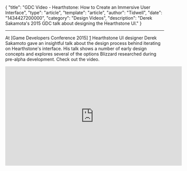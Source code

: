 
{
	"title": "GDC Video - Hearthstone: How to Create an Immersive User Interface",
	"type": "article",
	"template": "article",
	"author": "Tidwell",
	"date": "1434427200000",
	"category": "Design Videos",
	"description": "Derek Sakamota's 2015 GDC talk about designing the Hearthstone UI."
}

---

At [Game Developers Conference 2015] [1] Hearthstone UI designer Derek Sakamoto gave an insightful talk about the design process behind iterating on Hearthstone's interface.  His talk shows a number of early design concepts and explores several of the options Blizzard researched during pre-alpha development.  Check out the video.

<iframe width="560" height="315" src="https://www.youtube.com/embed/axkPXCNjOh8" frameborder="0" allowfullscreen></iframe>


 [1]: http://www.gdcvault.com/play/1022036/Hearthstone-How-to-Create-an "Game Developers Conference"



